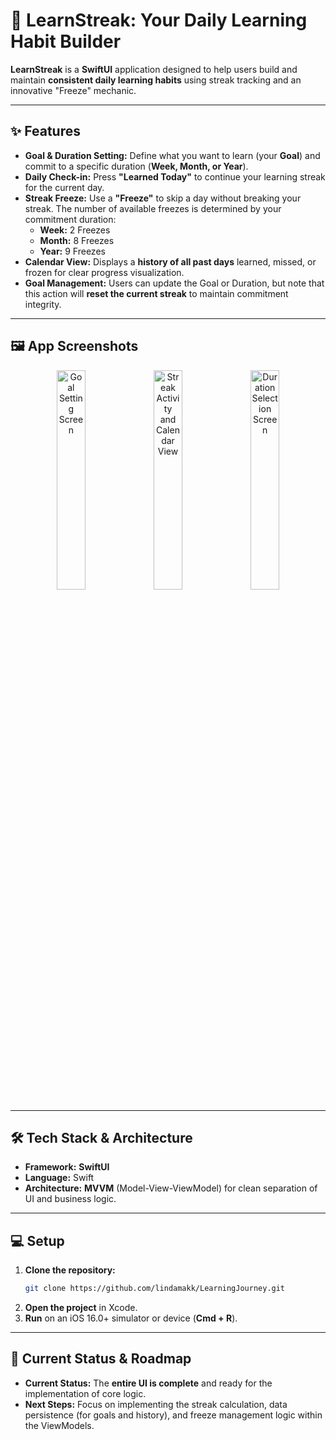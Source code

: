 # 🎯 LearnStreak: Your Daily Learning Habit Builder

**LearnStreak** is a **SwiftUI** application designed to help users build and maintain **consistent daily learning habits** using streak tracking and an innovative "Freeze" mechanic.

---

## ✨ Features

* **Goal & Duration Setting:** Define what you want to learn (your **Goal**) and commit to a specific duration (**Week, Month, or Year**).
* **Daily Check-in:** Press **"Learned Today"** to continue your learning streak for the current day.
* **Streak Freeze:** Use a **"Freeze"** to skip a day without breaking your streak. The number of available freezes is determined by your commitment duration:
    * **Week:** 2 Freezes
    * **Month:** 8 Freezes
    * **Year:** 9 Freezes
* **Calendar View:** Displays a **history of all past days** learned, missed, or frozen for clear progress visualization.
* **Goal Management:** Users can update the Goal or Duration, but note that this action will **reset the current streak** to maintain commitment integrity.

---

## 🖼️ App Screenshots

<div align="center">
  <img src="https://github.com/user-attachments/assets/930cd088-4c7d-463b-8a55-2a245c0c0946" width="30%" alt="Goal Setting Screen" />
  <img src="https://github.com/user-attachments/assets/74692cb7-a7ef-4a39-812b-b34e4457ce3f" width="30%" alt="Streak Activity and Calendar View" />
  <img src="https://github.com/user-attachments/assets/1ae6a481-4afd-4a00-8e8c-8db7f3ce3549" width="30%" alt="Duration Selection Screen" />
</div>

---

## 🛠️ Tech Stack & Architecture

* **Framework:** **SwiftUI**
* **Language:** Swift
* **Architecture:** **MVVM** (Model-View-ViewModel) for clean separation of UI and business logic.

---

## 💻 Setup

1.  **Clone the repository:**
    ```bash
    git clone https://github.com/lindamakk/LearningJourney.git
    ```
2.  **Open the project** in Xcode.
3.  **Run** on an iOS 16.0+ simulator or device (**Cmd + R**).

---

## 🚧 Current Status & Roadmap

* **Current Status:** The **entire UI is complete** and ready for the implementation of core logic.
* **Next Steps:** Focus on implementing the streak calculation, data persistence (for goals and history), and freeze management logic within the ViewModels.
